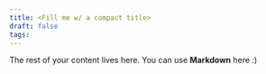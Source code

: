```yaml
---
title: <Fill me w/ a compact title>
draft: false
tags:
---
```

 
The rest of your content lives here. You can use **Markdown** here :)